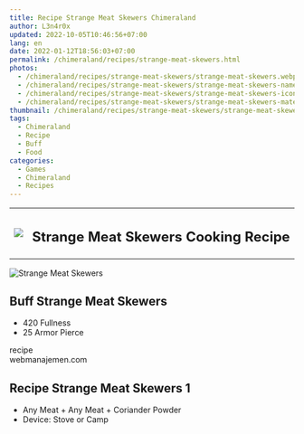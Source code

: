 ```yaml
---
title: Recipe Strange Meat Skewers Chimeraland
author: L3n4r0x
updated: 2022-10-05T10:46:56+07:00
lang: en
date: 2022-01-12T18:56:03+07:00
permalink: /chimeraland/recipes/strange-meat-skewers.html
photos:
  - /chimeraland/recipes/strange-meat-skewers/strange-meat-skewers.webp
  - /chimeraland/recipes/strange-meat-skewers/strange-meat-skewers-name.webp
  - /chimeraland/recipes/strange-meat-skewers/strange-meat-skewers-icon.webp
  - /chimeraland/recipes/strange-meat-skewers/strange-meat-skewers-material.webp
thumbnail: /chimeraland/recipes/strange-meat-skewers/strange-meat-skewers.webp
tags:
  - Chimeraland
  - Recipe
  - Buff
  - Food
categories:
  - Games
  - Chimeraland
  - Recipes
---
```


<section id="bootstrap-wrapper">
  <link
    rel="stylesheet"
    href="https://cdn.statically.io/gh/dimaslanjaka/Web-Manajemen/40ac3225/css/bootstrap-4.5-wrapper.css"
  />
  <div class="row mb-2">
    <div class="col-md-12 mb-2">
      <table class="table" id="post-info">
        <tbody>
          <tr>
            <td>
              <img
                class="d-inline-block me-2"
                src="/chimeraland/recipes/strange-meat-skewers/strange-meat-skewers-icon.webp"
                width="auto"
                height="auto"
              />
            </td>
            <td><h1 class="fs-5">Strange Meat Skewers Cooking Recipe</h1></td>
          </tr>
        </tbody>
      </table>
    </div>
  </div>
  <div class="card mb-2">
    <div class="row g-0">
      <div class="col-sm-4 position-relative mb-2">
        <img
          src="/chimeraland/recipes/strange-meat-skewers/strange-meat-skewers-material.webp"
          class="card-img fit-cover w-100 h-100"
          alt="Strange Meat Skewers"
          data-fancybox="true"
        />
      </div>
      <div class="col-sm-8 mb-2">
        <div class="card-body">
          <h2 class="card-title fs-5">Buff Strange Meat Skewers</h2>
          <div class="card-text">
            <ul>
              <li>420 Fullness</li>
              <li>25 Armor Pierce</li>
            </ul>
          </div>
          <span class="badge rounded-pill bg-dark text-white">recipe</span>
        </div>
        <div class="card-footer text-end text-muted">webmanajemen.com</div>
      </div>
    </div>
  </div>
  <div class="row mb-2">
    <div class="col-12 col-lg-6 recipe-item mb-2">
      <div class="card">
        <div class="card-body">
          <h2 class="card-title fs-5">Recipe Strange Meat Skewers 1</h2>
          <div class="card-text">
            <ul>
              <li>
                Any Meat<span> + </span>Any Meat<span> + </span>Coriander Powder
              </li>
              <li>Device: Stove or Camp</li>
            </ul>
          </div>
        </div>
      </div>
    </div>
  </div>
</section>